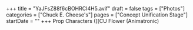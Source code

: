 +++
title = "YaJFsZ88f6cBOHRCI4H5.avif"
draft = false
tags = ["Photos"]
categories = ["Chuck E. Cheese's"]
pages = ["Concept Unification Stage"]
startDate = ""
+++
Prop Characters ([[CU Flower (Animatronic)

